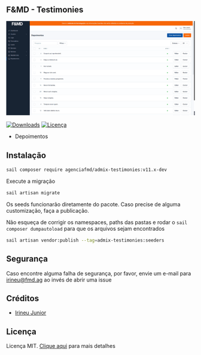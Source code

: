 ## F&MD - Testimonies

![Área Administrativa](https://github.com/agenciafmd/admix-testimonies/raw/v11/docs/01.png "Área Administrativa")

[![Downloads](https://img.shields.io/packagist/dt/agenciafmd/admix-testimonies.svg?style=flat-square)](https://packagist.org/packages/agenciafmd/admix-categories)
[![Licença](https://img.shields.io/badge/license-MIT-brightgreen.svg?style=flat-square)](LICENSE.md)

- Depoimentos

## Instalação

```bash
sail composer require agenciafmd/admix-testimonies:v11.x-dev
```

Execute a migração

```bash
sail artisan migrate
```

Os seeds funcionarão diretamente do pacote. Caso precise de alguma customização, faça a publicação.

Não esqueça de corrigir os namespaces, paths das pastas e rodar o `sail composer dumpautoload` para que os arquivos
sejam
encontrados

```bash
sail artisan vendor:publish --tag=admix-testimonies:seeders
```

## Segurança

Caso encontre alguma falha de segurança, por favor, envie um e-mail para irineu@fmd.ag ao invés de abrir uma issue

## Créditos

- [Irineu Junior](https://github.com/irineujunior)

## Licença

Licença MIT. [Clique aqui](LICENSE.md) para mais detalhes